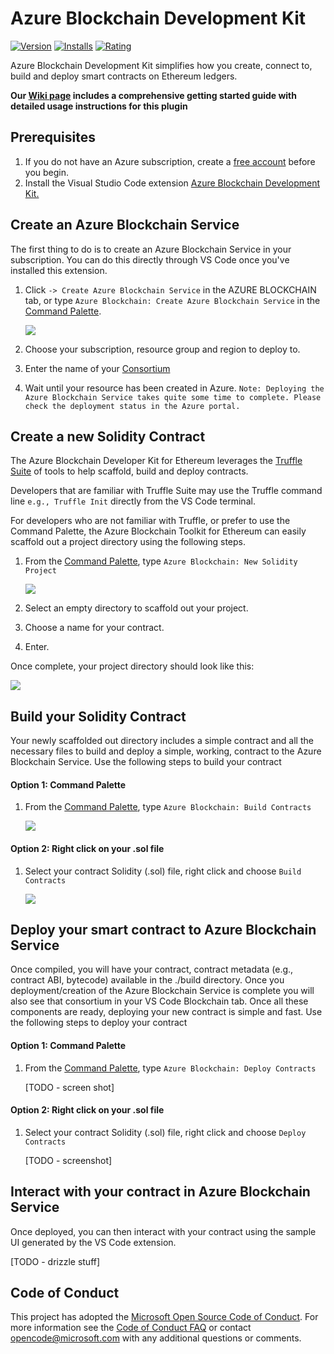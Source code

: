 # Azure Blockchain Development Kit

[![Version](https://vsmarketplacebadge.apphb.com/version/AzBlockchain.azure-blockchain.svg)](https://marketplace.visualstudio.com/items?itemName=ms-azuretools.vscode-logicapps) [![Installs](https://vsmarketplacebadge.apphb.com/installs/AzBlockchain.azure-blockchain.svg)](https://marketplace.visualstudio.com/items?itemName=AzBlockchain.azure-blockchain) [![Rating](https://vsmarketplacebadge.apphb.com/rating-star/AzBlockchain.azure-blockchain.svg)](https://marketplace.visualstudio.com/items?itemName=AzBlockchain.azure-blockchain#review-details)

Azure Blockchain Development Kit simplifies how you create, connect to, build and deploy smart contracts on Ethereum ledgers.

**Our [Wiki page](https://github.com/Microsoft/vscode-azure-blockchain-ethereum/wiki) includes a comprehensive getting started guide with detailed usage instructions for this plugin**

## Prerequisites

1. If you do not have an Azure subscription, create a [free account](https://azure.microsoft.com/free/?WT.mc_id=A261C142F) before you begin.
2. Install the Visual Studio Code extension [Azure Blockchain Development Kit.](https://marketplace.visualstudio.com/items?itemName=azblockchain.azure-blockchain)

## Create an Azure Blockchain Service

The first thing to do is to create an Azure Blockchain Service in your subscription. You can do this directly through VS Code once you've installed this extension.

1. Click `-> Create Azure Blockchain Service` in the AZURE BLOCKCHAIN tab, or type `Azure Blockchain: Create Azure Blockchain Service` in the [Command Palette](https://github.com/Microsoft/vscode-azure-blockchain-ethereum/wiki/Command-Palette).

   ![](https://raw.githubusercontent.com/Microsoft/vscode-azure-blockchain-ethereum/master/images/createConsortium.png?token=ABGEWEM7XVG2ODKL4KMIP4S4ZHVQM)

2. Choose your subscription, resource group and region to deploy to.

4. Enter the name of your [Consortium](https://docs.microsoft.com/azure/blockchain/service/consortium) 

5. Wait until your resource has been created in Azure.
   `Note: Deploying the Azure Blockchain Service takes quite some time to complete. Please check the deployment status in the Azure portal.` 

## Create a new Solidity Contract

The Azure Blockchain Developer Kit for Ethereum leverages the [Truffle Suite](https://truffleframework.com/) of tools to help scaffold, build and deploy contracts.

Developers that are familiar with Truffle Suite may use the Truffle command line `e.g., Truffle Init` directly from the VS Code terminal.

For developers who are not familiar with Truffle, or prefer to use the Command Palette, the Azure Blockchain Toolkit for Ethereum can easily scaffold out a project directory using the following steps.

1. From the [Command Palette](https://github.com/Microsoft/vscode-azure-blockchain-ethereum/wiki/Command-Palette), type `Azure Blockchain: New Solidity Project`

   ![](https://raw.githubusercontent.com/Microsoft/vscode-azure-blockchain-ethereum/master/images/createNewProject.gif?token=ABGEWEJFZ7IMTZXACCDF4G24ZHUTO) 

2. Select an empty directory to scaffold out your project.

3. Choose a name for your contract.

4. Enter.

Once complete, your project directory should look like this:

[![](https://raw.githubusercontent.com/Microsoft/vscode-azure-blockchain-ethereum/master/images/newProjectDirCloseup.png?token=ABGEWEOZPMMPB2VFTDWJ3MC4ZIHWY)](https://raw.githubusercontent.com/Microsoft/vscode-azure-blockchain-ethereum/master/images/newProjectDir.png?token=ABGEWEO7BWXVWJ6PLU6XZVS4ZIGZG#lightbox)


## Build your Solidity Contract

Your newly scaffolded out directory includes a simple contract and all the necessary files to build and deploy a simple, working, contract to the Azure Blockchain Service. Use the following steps to build your contract

#### Option 1: Command Palette

1. From the [Command Palette](https://github.com/Microsoft/vscode-azure-blockchain-ethereum/wiki/Command-Palette), type `Azure Blockchain: Build Contracts`

   ![](https://raw.githubusercontent.com/Microsoft/vscode-azure-blockchain-ethereum/master/images/buildContracts.png?token=ABGEWEJM7FLONTLNNVN42324ZHVKW)

#### Option 2: Right click on your .sol file

1. Select your contract Solidity (.sol) file, right click and choose `Build Contracts`

   ![](https://raw.githubusercontent.com/Microsoft/vscode-azure-blockchain-ethereum/master/images/buildContractRightClick.gif?token=ABGEWENKLUD24OLDONXK5BC4ZHUDS)

## Deploy your smart contract to Azure Blockchain Service

Once compiled, you will have your contract, contract metadata (e.g., contract ABI, bytecode) available in the ./build directory. Once you deployment/creation of the Azure Blockchain Service is complete you will also see that consortium in your VS Code Blockchain tab. Once all these components are ready, deploying your new contract is simple and fast. Use the following steps to deploy your contract

#### Option 1: Command Palette

1. From the [Command Palette](https://github.com/Microsoft/vscode-azure-blockchain-ethereum/wiki/Command-Palette), type `Azure Blockchain: Deploy Contracts`

   [TODO - screen shot]

#### Option 2: Right click on your .sol file

1. Select your contract Solidity (.sol) file, right click and choose `Deploy Contracts`

   [TODO - screenshot]

## Interact with your contract in Azure Blockchain Service

Once deployed, you can then interact with your contract using the sample UI generated by the VS Code extension.

[TODO - drizzle stuff]

## Code of Conduct

This project has adopted the [Microsoft Open Source Code of Conduct](https://opensource.microsoft.com/codeofconduct/).
For more information see the [Code of Conduct FAQ](https://opensource.microsoft.com/codeofconduct/faq/) or
contact [opencode@microsoft.com](mailto:opencode@microsoft.com) with any additional questions or comments.

